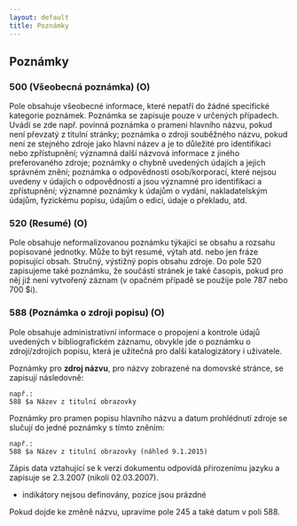 ```yaml
---
layout: default
title: Poznámky
---
```


## Poznámky

### 500 (Všeobecná poznámka) (O)

Pole obsahuje všeobecné informace, které nepatří do žádné specifické kategorie poznámek. Poznámka se zapisuje pouze v určených případech.
Uvádí se zde např. povinná poznámka o prameni hlavního názvu, pokud není převzatý z titulní stránky; poznámka o zdroji souběžného
názvu, pokud není ze stejného zdroje jako hlavní název a je to důležité pro identifikaci nebo zpřístupnění; významná další názvová
informace z jiného preferovaného zdroje; poznámky o chybně uvedených údajích a jejich správném znění; poznámka o odpovědnosti osob/korporací,
které nejsou uvedeny v údajích o odpovědnosti a jsou významné pro identifikaci a zpřístupnění; významné poznámky k údajům o vydání, nakladatelským údajům, fyzickému popisu, údajům o edici, údaje o překladu, atd.


### 520 (Resumé) (O)
Pole obsahuje neformalizovanou poznámku týkající se obsahu a rozsahu popisované jednotky. Může to být resumé, výtah atd. nebo jen fráze popisující obsah. Stručný, výstižný popis obsahu zdroje. Do pole 520 zapisujeme také poznámku, že součástí stránek je také časopis, pokud pro něj již není vytvořený záznam (v opačném případě se použije pole 787 nebo 700 $i).


### 588 (Poznámka o zdroji popisu) (O)
Pole obsahuje administrativní informace o propojení a kontrole údajů uvedených v bibliografickém záznamu, obvykle jde o poznámku o zdroji/zdrojích popisu, která je užitečná pro další katalogizátory i uživatele.

Poznámky pro **zdroj názvu**, pro názvy zobrazené na domovské stránce, se zapisují následovně:

```
např.:
588 $a Název z titulní obrazovky  
```

Poznámky pro pramen popisu hlavního názvu a datum prohlédnutí zdroje se slučují do jedné poznámky s tímto zněním:

```
např.:
588 $a Název z titulní obrazovky (náhled 9.1.2015)
```

Zápis data vztahující se k verzi dokumentu odpovídá přirozenímu jazyku a zapisuje se 2.3.2007 (nikoli 02.03.2007).


* indikátory nejsou definovány, pozice jsou prázdné


Pokud dojde ke změně názvu, upravíme pole 245 a také datum v poli 588.
